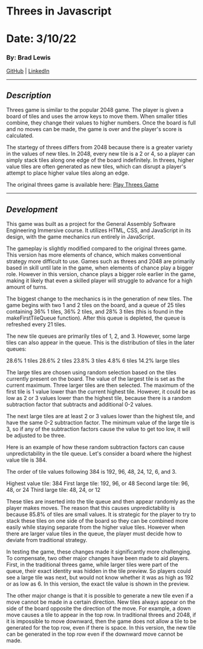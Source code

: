 # Threes in Javascript

# Date: 3/10/22

### By: Brad Lewis

[GitHub](https://github.com/BLewis739) | [LinkedIn](https://www.linkedin.com/in/brad-lewis-8b110a100/)

---

## **_Description_**

Threes game is similar to the popular 2048 game. The player is given a board of tiles and uses the arrow keys to move them. When smaller titles combine, they change their values to higher numbers. Once the board is full and no moves can be made, the game is over and the player's score is calculated.

The startegy of threes differs from 2048 because there is a greater variety in the values of new tiles. In 2048, every new tile is a 2 or 4, so a player can simply stack tiles along one edge of the board indefinitely. In threes, higher value tiles are often generated as new tiles, which can disrupt a player's attempt to place higher value tiles along an edge.

The original threes game is available here: [Play Threes Game](http://play.threesgame.com/)

---

## **_Development_**

This game was built as a project for the General Assembly Software Engineering Immersive course. It utilizes HTML, CSS, and JavaScript in its design, with the game mechanics run entirely in JavaScript.

The gameplay is slightly modified compared to the original threes game. This version has more elements of chance, which makes conventional strategy more difficult to use. Games such as threes and 2048 are primarily based in skill until late in the game, when elements of chance play a bigger role. However in this version, chance plays a bigger role earlier in the game, making it likely that even a skilled player will struggle to advance for a high amount of turns.

The biggest change to the mechanics is in the generation of new tiles. The game begins with two 1 and 2 tiles on the board, and a queue of 25 tiles containing 36% 1 tiles, 36% 2 tiles, and 28% 3 tiles (this is found in the makeFirstTileQueue function). After this queue is depleted, the queue is refreshed every 21 tiles.

The new tile queues are primarily tiles of 1, 2, and 3. However, some large tiles can also appear in the queue. This is the distribution of tiles in the later queues:

28.6% 1 tiles
28.6% 2 tiles
23.8% 3 tiles
4.8% 6 tiles
14.2% large tiles

The large tiles are chosen using random selection based on the tiles currently present on the board. The value of the largest tile is set as the current maximum. Three larger tiles are then selected. The maximum of the first tile is 1 value lower than the current highest tile. However, it could be as low as 2 or 3 values lower than the highest tile, because there is a random subtraction factor that subtracts and additional 0-2 values.

The next large tiles are at least 2 or 3 values lower than the highest tile, and have the same 0-2 subtraction factor. The minimum value of the large tile is 3, so if any of the subtraction factors cause the value to get too low, it will be adjusted to be three.

Here is an example of how these random subtraction factors can cause unpredictability in the tile queue. Let's consider a board where the highest value tile is 384.

The order of tile values following 384 is 192, 96, 48, 24, 12, 6, and 3.

Highest value tile: 384
First large tile: 192, 96, or 48
Second large tile: 96, 48, or 24
Third large tile: 48, 24, or 12

These tiles are inserted into the tile queue and then appear randomly as the player makes moves. The reason that this causes unpredictability is because 85.8% of tiles are small values. It is strategic for the player to try to stack these tiles on one side of the board so they can be combined more easily while staying separate from the higher value tiles. However when there are larger value tiles in the queue, the player must decide how to deviate from traditional strategy.

In testing the game, these changes made it significantly more challenging. To compensate, two other major changes have been made to aid players. First, in the traditional threes game, while larger tiles were part of the queue, their exact identity was hidden in the tile preview. So players could see a large tile was next, but would not know whether it was as high as 192 or as low as 6. In this version, the exact tile value is shown in the preview.

The other major change is that it is possible to generate a new tile even if a move cannot be made in a certain direction. New tiles always appear on the side of the board opposite the direction of the move. For example, a down move causes a tile to appear in the top row. In traditional threes and 2048, if it is impossible to move downward, then the game does not allow a tile to be generated for the top row, even if there is space. In this version, the new tile can be generated in the top row even if the downward move cannot be made.
